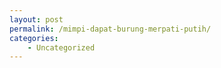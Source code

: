 ```yaml
---
layout: post
permalink: /mimpi-dapat-burung-merpati-putih/
categories:
    - Uncategorized
---
```


